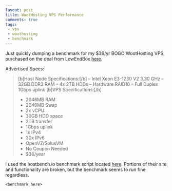 ```yaml
---
layout: post
title: WootHosting VPS Performance
comments: true
tags:
 - vps
 - woothosting
 - benchmark
---
```


Just quickly dumping a benchmark for my $36/yr BOGO WootHosting VPS, purchased on the deal from LowEndBox [here](https://lowendbox.com/blog/woothosting-bogo-2gb-openvz-vps-for-36yr-and-more/).

Advertised Specs:
> [b]Host Node Specifications:[/b]
> – Intel Xeon E3-1230 V2 3.30 GHz
> – 32GB DDR3 RAM
> – 4x 2TB HDDs
> – Hardware RAID10
> – Full Duplex 1Gbps uplink
> [b]VPS Specifications:[/b]
> - 2048MB RAM
> - 2048MB Swap
> - 2x vCPU
> - 30GB HDD space
> - 2TB transfer
> - 1Gbps uplink
> - 1x IPv4
> - 30x IPv6
> - OpenVZ/SolusVM
> - No Coupon Needed
> - $36/year

I used the hostbench.io benchmark script located [here](https://github.com/Lomand/hostbench.sh). Portions of their site and functionality are broken, but the benchmark seems to run fine regardless.

```
<benchmark here>
```
